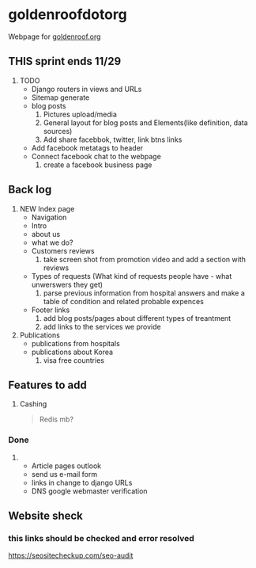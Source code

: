 # goldenroofdotorg
Webpage for [goldenroof.org](https://goldenroof.org)


## THIS sprint ends 11/29
1. TODO
    * Django routers in views and URLs
    * Sitemap generate
    * blog posts 
        1. Pictures upload/media
        2. General layout for blog posts and Elements(like definition, data sources)
        3. Add share facebbok, twitter, link btns links
    * Add facebook metatags to header
    * Connect facebook chat to the webpage
        1. create a facebook business page


## Back log
1. NEW Index page
    * Navigation
    * Intro
    * about us
    * what we do?
    * Customers reviews
        1. take screen shot from promotion video and add a section with reviews
    * Types of requests (What kind of requests people have - what unwerswers they get)
        1. parse previous information from hospital answers and make a table of condition and related probable expences
    * Footer links
        1. add blog posts/pages about different types of treantment
        2. add links to the services we provide
2. Publications
    * publications from hospitals 
    * publications about Korea
        1. visa free countries


## Features to add
1. Cashing 
    > Redis mb?


### Done 
1. 
    * Article pages outlook
    * send us e-mail form 
    * links in change to django URLs
    * DNS google webmaster verification

## Website sheck
### this links should be checked and error resolved
https://seositecheckup.com/seo-audit